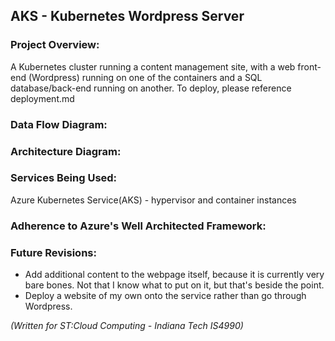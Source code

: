 ## AKS - Kubernetes Wordpress Server
### Project Overview:
A Kubernetes cluster running a content management site, with a web front-end (Wordpress) running on one of the containers and a SQL database/back-end running on another. To deploy, please reference deployment.md


### Data Flow Diagram:
### Architecture Diagram:
### Services Being Used:
Azure Kubernetes Service(AKS) - hypervisor and container instances
### Adherence to Azure's Well Architected Framework:
### Future Revisions:
- Add additional content to the webpage itself, because it is currently very bare bones. Not that I know what to put on it, but that's beside the point.
- Deploy a website of my own onto the service rather than go through Wordpress.

*(Written for ST:Cloud Computing - Indiana Tech IS4990)*
